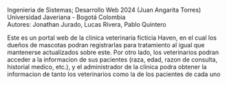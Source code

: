 Ingenieria de Sistemas; Desarrollo Web 2024 (Juan Angarita Torres) <br/>
Universidad Javeriana - Bogotá Colombia <br/>
Autores: Jonathan Jurado, Lucas Rivera, Pablo Quintero<br/>

Este es un portal web de la clinica veterinaria ficticia Haven, en el cual los dueños de mascotas podran registrarlas para tratamiento al igual que mantenerse actualizados sobre este. Por otro lado, los veterinarios podran acceder a la informacion de sus pacientes (raza, edad, razon de consulta, historial medico, etc.), y el administrador de la clinica podra obtener la informacion de tanto los veterinarios como la de los pacientes de cada uno
